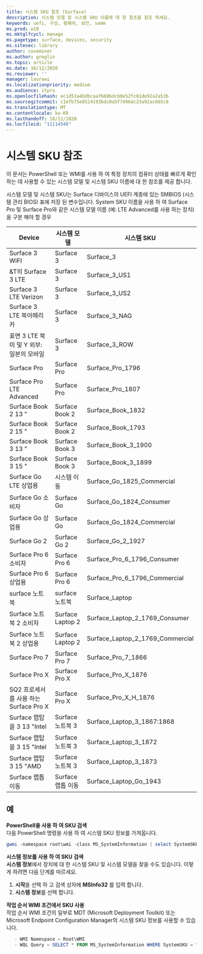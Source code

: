 ```yaml
---
title: 시스템 SKU 참조 (Surface)
description: 시스템 모델 및 시스템 SKU 이름에 대 한 참조를 참조 하세요.
keywords: uefi, 구성, 펌웨어, 보안, semm
ms.prod: w10
ms.mktglfcycl: manage
ms.pagetype: surface, devices, security
ms.sitesec: library
author: coveminer
ms.author: greglin
ms.topic: article
ms.date: 10/12/2020
ms.reviewer: ''
manager: laurawi
ms.localizationpriority: medium
ms.audience: itpro
ms.openlocfilehash: ec1d53a4bdbcaaf6606dcb0e52fc81de92a2a53b
ms.sourcegitcommit: c1efb75e8524193bdc0a5f7496dc23a92ac665c8
ms.translationtype: MT
ms.contentlocale: ko-KR
ms.lasthandoff: 10/12/2020
ms.locfileid: "11114546"
---
```

# 시스템 SKU 참조

이 문서는 PowerShell 또는 WMI를 사용 하 여 특정 장치의 컴퓨터 상태를 빠르게 확인 하는 데 사용할 수 있는 시스템 모델 및 시스템 SKU 이름에 대 한 참조를 제공 합니다.

시스템 모델 및 시스템 SKU는 Surface 디바이스의 UEFI 계층에 있는 SMBIOS (시스템 관리 BIOS) 표에 저장 된 변수입니다. System SKU 이름을 사용 하 여 Surface Pro 및 Surface Pro와 같은 시스템 모델 이름 (예: LTE Advanced를 사용 하는 장치)을 구분 해야 할 경우

| Device   | 시스템 모델 | 시스템 SKU       |
| ---------- | ----------- | -------------- |
| Surface 3 WiFI                                               | Surface 3        | Surface_3                        |
| &T의 Surface 3 LTE                                           | Surface 3        | Surface_3_US1                    |
| Surface 3 LTE Verizon                                        | Surface 3        | Surface_3_US2                    |
| Surface 3 LTE 북아메리카                                  | Surface 3        | Surface_3_NAG                    |
| 표면 3 LTE 북미 및 Y 외부: 일본의 모바일 | Surface 3        | Surface_3_ROW                    |
| Surface Pro                                                  | Surface Pro      | Surface_Pro_1796                 |
| Surface Pro LTE Advanced                                | Surface Pro      | Surface_Pro_1807                 |
| Surface Book 2 13 "                                        | Surface Book 2   | Surface_Book_1832                |
| Surface Book 2 15 "                                        | Surface Book 2   | Surface_Book_1793                |
| Surface Book 3 13 "                                        | Surface Book 3   | Surface_Book_3_1900                |
| Surface Book 3 15 "                                        | Surface Book 3   | Surface_Book_3_1899
| Surface Go LTE 상업용 | 시스템 이동 | Surface_Go_1825_Commercial |
| Surface Go 소비자                                          | Surface Go       | Surface_Go_1824_Consumer         |
| Surface Go 상업용                                        | Surface Go       | Surface_Go_1824_Commercial       |
| Surface Go 2                                                 | Surface Go 2     | Surface_Go_2_1927                |
| Surface Pro 6 소비자                                       | Surface Pro 6    | Surface_Pro_6_1796_Consumer      |
| Surface Pro 6 상업용                                     | Surface Pro 6    | Surface_Pro_6_1796_Commercial    |
| surface 노트북                                               | surface 노트북   | Surface_Laptop                   |
| Surface 노트북 2 소비자                                    | Surface Laptop 2 | Surface_Laptop_2_1769_Consumer   |
| Surface 노트북 2 상업용                                  | Surface Laptop 2 | Surface_Laptop_2_1769_Commercial |
| Surface Pro 7                 | Surface Pro 7    | Surface_Pro_7_1866         |
| Surface Pro X                 | Surface Pro X    | Surface_Pro_X_1876         |
| SQ2 프로세서를 사용 하는 Surface Pro X                | Surface Pro X    | Surface_Pro_X_H_1876        |
| Surface 랩탑을 3 13 "Intel | Surface 노트북 3 | Surface_Laptop_3_1867:1868 |
| Surface 랩탑을 3 15 "Intel | Surface 노트북 3 | Surface_Laptop_3_1872      |
| Surface 랩탑 3 15 "AMD   | Surface 노트북 3 | Surface_Laptop_3_1873      | 
| Surface 랩톱 이동  | Surface 랩톱 이동 | Surface_Laptop_Go_1943      | 

## 예 

**PowerShell을 사용 하 여 SKU 검색**  
다음 PowerShell 명령을 사용 하 여 시스템 SKU 정보를 가져옵니다.

 ``` powershell  
gwmi -namespace root\wmi -class MS_SystemInformation | select SystemSKU 
```

**시스템 정보를 사용 하 여 SKU 검색**  
**시스템 정보**에서 장치에 대 한 시스템 SKU 및 시스템 모델을 찾을 수도 있습니다. 이렇게 하려면 다음 단계를 따르세요.

1. **시작**을 선택 하 고 검색 상자에 **MSInfo32** 를 입력 합니다.  
1. **시스템 정보**를 선택 합니다.

**작업 순서 WMI 조건에서 SKU 사용**  
작업 순서 WMI 조건의 일부로 MDT (Microsoft Deployment Toolkit) 또는 Microsoft Endpoint Configuration Manager의 시스템 SKU 정보를 사용할 수 있습니다.

 ``` powershell  
    - WMI Namespace – Root\WMI
    - WQL Query – SELECT * FROM MS_SystemInformation WHERE SystemSKU = "Surface_Pro_1796"
 ``` 
